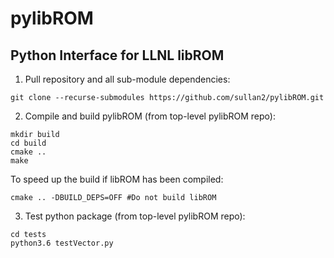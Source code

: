 # pylibROM
## Python Interface for LLNL libROM 

1. Pull repository and all sub-module dependencies:
  ```
  git clone --recurse-submodules https://github.com/sullan2/pylibROM.git
  ```

2. Compile and build pylibROM (from top-level pylibROM repo):
  ```
  mkdir build
  cd build
  cmake ..
  make
  ```
  To speed up the build if libROM has been compiled:
  ```
  cmake .. -DBUILD_DEPS=OFF #Do not build libROM
  ```  
  
3. Test python package (from top-level pylibROM repo):
  ```
  cd tests
  python3.6 testVector.py
  ```

